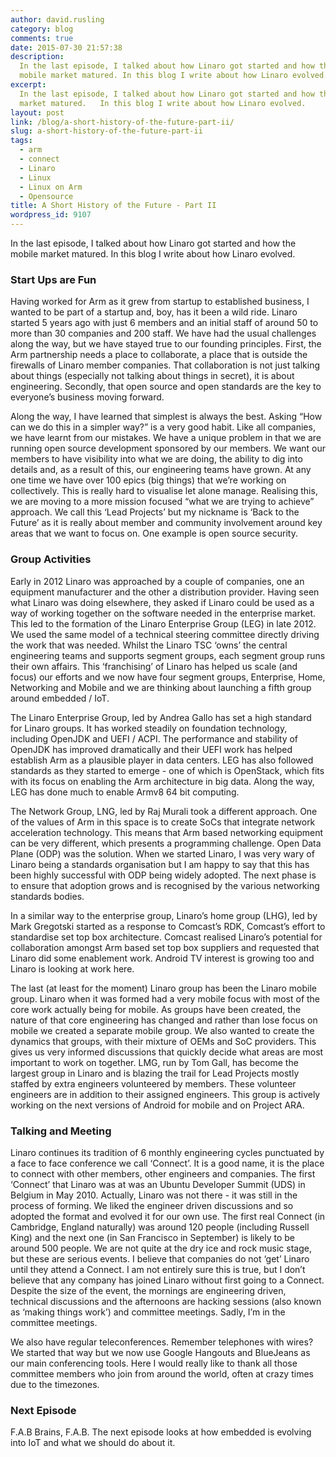 ```yaml
---
author: david.rusling
category: blog
comments: true
date: 2015-07-30 21:57:38
description:
  In the last episode, I talked about how Linaro got started and how the
  mobile market matured. In this blog I write about how Linaro evolved.
excerpt:
  In the last episode, I talked about how Linaro got started and how the mobile
  market matured.   In this blog I write about how Linaro evolved.
layout: post
link: /blog/a-short-history-of-the-future-part-ii/
slug: a-short-history-of-the-future-part-ii
tags:
  - arm
  - connect
  - Linaro
  - Linux
  - Linux on Arm
  - Opensource
title: A Short History of the Future - Part II
wordpress_id: 9107
---
```


In the last episode, I talked about how Linaro got started and how the mobile market matured. In this blog I write about how Linaro evolved.

### **Start Ups are Fun**

Having worked for Arm as it grew from startup to established business, I wanted to be part of a startup and, boy, has it been a wild ride. Linaro started 5 years ago with just 6 members and an initial staff of around 50 to more than 30 companies and 200 staff. We have had the usual challenges along the way, but we have stayed true to our founding principles. First, the Arm partnership needs a place to collaborate, a place that is outside the firewalls of Linaro member companies. That collaboration is not just talking about things (especially not talking about things in secret), it is about engineering. Secondly, that open source and open standards are the key to everyone’s business moving forward.

Along the way, I have learned that simplest is always the best. Asking “How can we do this in a simpler way?” is a very good habit. Like all companies, we have learnt from our mistakes. We have a unique problem in that we are running open source development sponsored by our members. We want our members to have visibility into what we are doing, the ability to dig into details and, as a result of this, our engineering teams have grown. At any one time we have over 100 epics (big things) that we’re working on collectively. This is really hard to visualise let alone manage. Realising this, we are moving to a more mission focused “what we are trying to achieve” approach. We call this ‘Lead Projects’ but my nickname is ‘Back to the Future’ as it is really about member and community involvement around key areas that we want to focus on. One example is open source security.

### **Group Activities**

Early in 2012 Linaro was approached by a couple of companies, one an equipment manufacturer and the other a distribution provider. Having seen what Linaro was doing elsewhere, they asked if Linaro could be used as a way of working together on the software needed in the enterprise market. This led to the formation of the Linaro Enterprise Group (LEG) in late 2012. We used the same model of a technical steering committee directly driving the work that was needed. Whilst the Linaro TSC ‘owns’ the central engineering teams and supports segment groups, each segment group runs their own affairs. This ‘franchising’ of Linaro has helped us scale (and focus) our efforts and we now have four segment groups, Enterprise, Home, Networking and Mobile and we are thinking about launching a fifth group around embedded / IoT.

The Linaro Enterprise Group, led by Andrea Gallo has set a high standard for Linaro groups. It has worked steadily on foundation technology, including OpenJDK and UEFI / ACPI. The performance and stability of OpenJDK has improved dramatically and their UEFI work has helped establish Arm as a plausible player in data centers. LEG has also followed standards as they started to emerge - one of which is OpenStack, which fits with its focus on enabling the Arm architecture in big data. Along the way, LEG has done much to enable Armv8 64 bit computing.

The Network Group, LNG, led by Raj Murali took a different approach. One of the values of Arm in this space is to create SoCs that integrate network acceleration technology. This means that Arm based networking equipment can be very different, which presents a programming challenge. Open Data Plane (ODP) was the solution. When we started Linaro, I was very wary of Linaro being a standards organisation but I am happy to say that this has been highly successful with ODP being widely adopted. The next phase is to ensure that adoption grows and is recognised by the various networking standards bodies.

In a similar way to the enterprise group, Linaro’s home group (LHG), led by Mark Gregotski started as a response to Comcast’s RDK, Comcast’s effort to standardise set top box architecture. Comcast realised Linaro’s potential for collaboration amongst Arm based set top box suppliers and requested that Linaro did some enablement work. Android TV interest is growing too and Linaro is looking at work here.

The last (at least for the moment) Linaro group has been the Linaro mobile group. Linaro when it was formed had a very mobile focus with most of the core work actually being for mobile. As groups have been created, the nature of that core engineering has changed and rather than lose focus on mobile we created a separate mobile group. We also wanted to create the dynamics that groups, with their mixture of OEMs and SoC providers. This gives us very informed discussions that quickly decide what areas are most important to work on together. LMG, run by Tom Gall, has become the largest group in Linaro and is blazing the trail for Lead Projects mostly staffed by extra engineers volunteered by members. These volunteer engineers are in addition to their assigned engineers. This group is actively working on the next versions of Android for mobile and on Project ARA.

### **Talking and Meeting**

Linaro continues its tradition of 6 monthly engineering cycles punctuated by a face to face conference we call ‘Connect’. It is a good name, it is the place to connect with other members, other engineers and companies. The first ‘Connect’ that Linaro was at was an Ubuntu Developer Summit (UDS) in Belgium in May 2010. Actually, Linaro was not there - it was still in the process of forming. We liked the engineer driven discussions and so adopted the format and evolved it for our own use. The first real Connect (in Cambridge, England naturally) was around 120 people (including Russell King) and the next one (in San Francisco in September) is likely to be around 500 people. We are not quite at the dry ice and rock music stage, but these are serious events. I believe that companies do not ‘get’ Linaro until they attend a Connect. I am not entirely sure this is true, but I don’t believe that any company has joined Linaro without first going to a Connect. Despite the size of the event, the mornings are engineering driven, technical discussions and the afternoons are hacking sessions (also known as ‘making things work’) and committee meetings. Sadly, I’m in the committee meetings.

We also have regular teleconferences. Remember telephones with wires? We started that way but we now use Google Hangouts and BlueJeans as our main conferencing tools. Here I would really like to thank all those committee members who join from around the world, often at crazy times due to the timezones.

### **Next Episode**

F.A.B Brains, F.A.B. The next episode looks at how embedded is evolving into IoT and what we should do about it.
